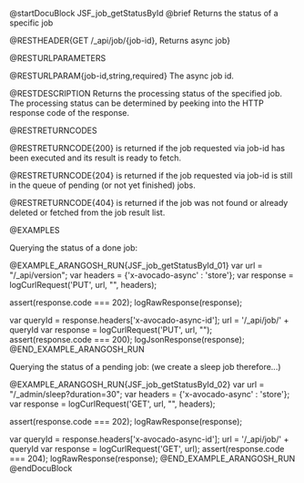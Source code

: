 
@startDocuBlock JSF_job_getStatusById
@brief Returns the status of a specific job

@RESTHEADER{GET /_api/job/{job-id}, Returns async job}

@RESTURLPARAMETERS

@RESTURLPARAM{job-id,string,required}
The async job id.

@RESTDESCRIPTION
Returns the processing status of the specified job. The processing status
can be
determined by peeking into the HTTP response code of the response.

@RESTRETURNCODES

@RESTRETURNCODE{200}
is returned if the job requested via job-id has been executed
and its result is ready to fetch.

@RESTRETURNCODE{204}
is returned if the job requested via job-id is still in the queue of pending
(or not yet finished) jobs.

@RESTRETURNCODE{404}
is returned if the job was not found or already deleted or fetched from the
job result list.

@EXAMPLES

Querying the status of a done job:

@EXAMPLE_ARANGOSH_RUN{JSF_job_getStatusById_01}
  var url = "/_api/version";
  var headers = {'x-avocado-async' : 'store'};
  var response = logCurlRequest('PUT', url, "", headers);

  assert(response.code === 202);
  logRawResponse(response);

  var queryId = response.headers['x-avocado-async-id'];
  url = '/_api/job/' + queryId
  var response = logCurlRequest('PUT', url, "");
  assert(response.code === 200);
  logJsonResponse(response);
@END_EXAMPLE_ARANGOSH_RUN

Querying the status of a pending job:
(we create a sleep job therefore...)

@EXAMPLE_ARANGOSH_RUN{JSF_job_getStatusById_02}
  var url = "/_admin/sleep?duration=30";
  var headers = {'x-avocado-async' : 'store'};
  var response = logCurlRequest('GET', url, "", headers);

  assert(response.code === 202);
  logRawResponse(response);

  var queryId = response.headers['x-avocado-async-id'];
  url = '/_api/job/' + queryId
  var response = logCurlRequest('GET', url);
  assert(response.code === 204);
  logRawResponse(response);
@END_EXAMPLE_ARANGOSH_RUN
@endDocuBlock

